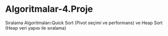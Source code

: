 # Algoritmalar-4.Proje
Sıralama Algoritmaları:Quick Sort (Pivot seçimi ve performans) ve Heap Sort (Heap veri yapısı ile sıralama)
